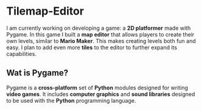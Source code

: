 # Tilemap-Editor 
I am currently working on developing a game: a **2D platformer** made with Pygame. In this game I built a **map editor** that allows players to create their own levels, similar to **Mario Maker**. This makes creating levels both fun and easy. I plan to add even more **tiles** to the editor to further expand its capabilities.  

## Wat is Pygame? 
Pygame is a **cross-platform** set of **Python** modules designed for writing **video games**. It includes **computer graphics** and **sound libraries** designed to be used with the **Python** programming language.
